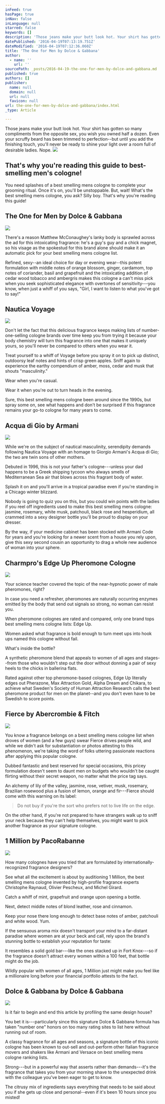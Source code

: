 ```yaml
---
inFeed: true
hasPage: true
inNav: false
inLanguage: null
starred: false
keywords: []
description: 'Those jeans make your butt look hot. Your shirt has gotten so many compliments from the opposite sex, you wish you owned half a dozen. Even your scruffy beard has been trimmed to perfection--but until you add the finishing touch, you’ll never be ready to shine your light over a room full of desirable ladies. Nope. '
datePublished: '2016-04-19T07:13:19.751Z'
dateModified: '2016-04-19T07:12:36.060Z'
title: 'The One for Men by Dolce & Gabbana'
author:
  - name: ''
    url: ''
sourcePath: _posts/2016-04-19-the-one-for-men-by-dolce-and-gabbana.md
published: true
authors: []
publisher:
  name: null
  domain: null
  url: null
  favicon: null
url: the-one-for-men-by-dolce-and-gabbana/index.html
_type: Article

---
```

Those jeans make your butt look hot. Your shirt has gotten so many compliments from the opposite sex, you wish you owned half a dozen. Even your scruffy beard has been trimmed to perfection--but until you add the finishing touch, you'll never be ready to shine your light over a room full of desirable ladies. Nope. ![](https://the-grid-user-content.s3-us-west-2.amazonaws.com/626fe55e-55c1-4078-abb1-2c827fac6e1c.jpg)

## That's why you're reading this guide to best-smelling men's cologne!

You need splashes of a best smelling mens cologne to complete your grooming ritual. Once it's on, you'll be unstoppable. But, wait! What's the best smelling mens cologne, you ask? Silly boy. That's why you're reading this guide!

## The One for Men by Dolce & Gabbana
![](https://the-grid-user-content.s3-us-west-2.amazonaws.com/cc6657eb-89e1-42b7-bff3-9c99c2d03181.jpg)

There's a reason Matthew McConaughey's lanky body is sprawled across the ad for this intoxicating fragrance: he's a guy's guy and a chick magnet, so his visage as the spokestud for this brand alone should make it an automatic pick for your best smelling mens cologne list. 

Refined, sexy--an ideal choice for day or evening wear--this potent formulation with middle notes of orange blossom, ginger, cardamom, top notes of coriander, basil and grapefruit and the intoxicating addition of cedar wood tobacco and ambergris makes this cologne a can't miss pick when you seek sophisticated elegance with overtones of sensitivity---you know, when just a whiff of you says, "Girl, I want to listen to what you've got to say!"

## Nautica Voyage
![](https://the-grid-user-content.s3-us-west-2.amazonaws.com/e9fe244d-f270-4908-81e5-1cbfaa17f890.jpg)

Don't let the fact that this delicious fragrance keeps making lists of number-one-selling cologne brands over time keep you from trying it because your body chemistry will turn this fragrance into one that makes it uniquely yours, so you'll never be compared to others when you wear it. 

Treat yourself to a whiff of Voyage before you spray it on to pick up distinct, outdoorsy leaf notes and hints of crisp green apples. Sniff again to experience the earthy compendium of amber, moss, cedar and musk that shouts "masculinity." 

Wear when you're casual. 

Wear it when you're out to turn heads in the evening. 

Sure, this best smelling mens cologne been around since the 1990s, but spray some on, see what happens and don't be surprised if this fragrance remains your go-to cologne for many years to come.

## Acqua di Gio by Armani
![](https://the-grid-user-content.s3-us-west-2.amazonaws.com/59ae140e-c883-4516-bb49-d9ffa912afe0.jpg)

While we're on the subject of nautical masculinity, serendipity demands following Nautica Voyage with an homage to Giorgio Armani's Acqua di Gio; the two are twin sons of other mothers. 

Debuted in 1996, this is not your father's cologne---unless your dad happens to be a Greek shipping tycoon who always smells of Mediterranean Sea air that blows across this fragrant body of water. 

Splash it on and you'll arrive in a tropical paradise even if you're standing in a Chicago winter blizzard. 

Nobody is going to quiz you on this, but you could win points with the ladies if you reel off ingredients used to make this best smelling mens cologne: jasmine, rosemary, white musk, patchouli, black rose and hesperidium, all crammed into a sexy designer bottle you'll be proud to display on your dresser. 

By the way, if your medicine cabinet has been stocked with Armani Code for years and you're looking for a newer scent from a house you rely upon, give this sexy second cousin an opportunity to drag a whole new audience of woman into your sphere.

## Charmpro's Edge Up Pheromone Cologne
![](https://the-grid-user-content.s3-us-west-2.amazonaws.com/65938de7-09fb-4d48-ba3c-c4656a80b0c3.jpg)

Your science teacher covered the topic of the near-hypnotic power of male pheromones, right? 

In case you need a refresher, pheromones are naturally occurring enzymes emitted by the body that send out signals so strong, no woman can resist you. 

When pheromone colognes are rated and compared, only one brand tops best smelling mens cologne lists: Edge Up. 

Women asked what fragrance is bold enough to turn meet ups into hook ups named this cologne without fail. 

What's inside the bottle? 

A synthetic pheromone blend that appeals to women of all ages and stages--from those who wouldn't step out the door without donning a pair of sexy heels to the chicks in ballerina flats. 

Rated against other top pheromone-based colognes, Edge Up literally edges out Pherazone, Max Attraction Gold, Alpha Dream and Chikara, to achieve what Sweden's Society of Human Attraction Research calls the best pheromone product for men on the planet--and you don't even have to be Swedish to score points.

## Fierce by Abercrombie & Fitch
![](https://the-grid-user-content.s3-us-west-2.amazonaws.com/0b53bdac-057c-49a3-8320-885d7cf06f6a.jpg)

You know a fragrance belongs on a best smelling mens cologne list when droves of women (and a few guys) swear Fierce drives people wild, and while we didn't ask for substantiation or photos attesting to this phenomenon, we're taking the word of folks uttering passionate reactions after applying this popular cologne. 

Dubbed fantastic and best reserved for special occasions, this pricey formulation doesn't seem to daunt men on budgets who wouldn't be caught flirting without their secret weapon, no matter what the price tag says. 

An alchemy of lily of the valley, jasmine, rose, vetiver, musk, rosemary, Brazilian rosewood plus a fusion of lemon, orange and fir---Fierce should come with this warning on its label: 
> 
> Do not buy if you're the sort who prefers not to live life on the edge. 

On the other hand, if you're not prepared to have strangers walk up to sniff your neck because they can't help themselves, you might want to pick another fragrance as your signature cologne.

## 1 Million by PacoRabanne
![](https://the-grid-user-content.s3-us-west-2.amazonaws.com/3dc49ba5-748f-447c-b0f2-8819e08e4ef4.jpg)

How many colognes have you tried that are formulated by internationally-recognized fragrance designers? 

See what all the excitement is about by auditioning 1 Million, the best smelling mens cologne invented by high-profile fragrance experts Christophe Raynaud, Olivier Pescheux, and Michel Girard. 

Catch a whiff of mint, grapefruit and orange upon opening a bottle. 

Next, detect middle notes of blond leather, rose and cinnamon. 

Keep your nose there long enough to detect base notes of amber, patchouli and white wood. Yum. 

If the sensuous aroma mix doesn't transport your mind to a far-distant paradise where women are at your beck and call, rely upon the brand's stunning bottle to establish your reputation for taste: 

It resembles a solid gold bar---like the ones stacked up in Fort Knox---so if the fragrance doesn't attract every women within a 100 feet, that bottle might do the job. 

Wildly popular with women of all ages, 1 Million just might make you feel like a millionaire long before your financial portfolio attests to the fact.

## Dolce & Gabbana by Dolce & Gabbana
![](https://the-grid-user-content.s3-us-west-2.amazonaws.com/5c2e2e24-9a5f-4927-8cde-a910d0b0d43c.jpg)

Is it fair to begin and end this article by profiling the same design house? 

You bet it is---particularly since this signature Dolce & Gabbana formula has taken "number one" honors on too many rating sites to list here without running out of room. 

A classy fragrance for all ages and seasons, a signature bottle of this iconic cologne has been known to out-sell and out-perform other Italian fragrance movers and shakers like Armani and Versace on best smelling mens cologne ranking lists. 

Strong---but in a powerful way that asserts rather than demands---it's the fragrance that takes you from your morning shave to the unexpected drink with the colleague you've been eager to get to know. 

The citrusy mix of ingredients says everything that needs to be said about you if she gets up close and personal--even if it's been 10 hours since you misted!